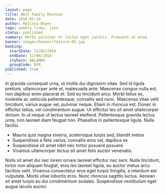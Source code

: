 ```yaml
---
layout: page
title: Best Family Reunion
date: 2016-05-24
author: Melissa Boyer
tags: weekly links, java
status: published
summary: Morbi pulvinar et lectus eget iaculis. Praesent at enim.
banner: images/banner/leisure-05.jpg
booking:
  startDate: 12/03/2018
  endDate: 12/04/2018
  ctyhocn: BALAMHX
  groupCode: BFR
published: true
---
```

In gravida consequat urna, ut mollis dui dignissim vitae. Sed id ligula pretium, ullamcorper ante et, malesuada ante. Maecenas congue nulla est, non dapibus enim placerat et. Sed eu tincidunt arcu. Morbi tellus ex, molestie ac vehicula pellentesque, convallis sed nunc. Maecenas vitae velit tincidunt, varius augue vel, pulvinar neque. Etiam in rhoncus est. Donec in efficitur tellus, vel condimentum augue. Ut efficitur leo sit amet ullamcorper dictum. In ut neque ut lectus laoreet eleifend. Pellentesque gravida lectus urna, non laoreet diam feugiat non. Phasellus in pellentesque ligula. Nulla facilisi.

* Mauris quis magna viverra, scelerisque turpis sed, blandit metus
* Suspendisse a felis varius, convallis eros vel, dapibus ex
* Suspendisse sit amet nibh nec tortor posuere posuere
* Vivamus ullamcorper lectus sit amet felis auctor venenatis.

Nulla sit amet dui nec lorem ornare laoreet efficitur nec sem. Nulla tincidunt, tortor non aliquam feugiat, eros leo laoreet ligula, eu auctor metus arcu facilisis velit. Vivamus consectetur eros eget turpis fringilla, a interdum est vulputate. Morbi vitae lobortis eros. Nunc rhoncus sagittis luctus. Aenean sit amet turpis eu dui condimentum sodales. Suspendisse vestibulum eget augue iaculis auctor.
